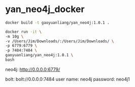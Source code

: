 # yan_neo4j_docker


```bash
docker build -t gaoyuanliang/yan_neo4j:1.0.1 .

docker run -it \
-m 10g \
-v /Users/Jim/Downloads/:/Users/Jim/Downloads/ \
-p 6779:6779 \
-p 7484:7484 \
gaoyuanliang/yan_neo4j:1.0.1 \
bash
```


neo4j: http://0.0.0.0:6779/

bolt: bolt://0.0.0.0:7484
user name: neo4j
password: neo4j1
